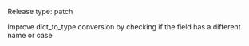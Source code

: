 Release type: patch

Improve dict_to_type conversion by checking if the field has a different name or case
